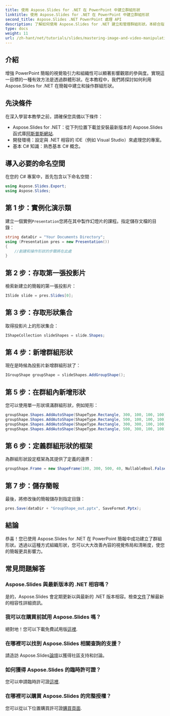 ```yaml
---
title: 使用 Aspose.Slides for .NET 在 PowerPoint 中建立群組形狀
linktitle: 使用 Aspose.Slides for .NET 在 PowerPoint 中建立群組形狀
second_title: Aspose.Slides .NET PowerPoint 處理 API
description: 了解如何使用 Aspose.Slides for .NET 建立和管理群組形狀。本綜合指南提供了清晰的逐步說明。
type: docs
weight: 11
url: /zh-hant/net/tutorials/slides/mastering-image-and-video-manipulation/create-group-shapes/
---
```

## 介紹

增強 PowerPoint 簡報的視覺吸引力和組織性可以顯著影響觀眾的參與度。實現這一目標的一種有效方法是透過群體形狀。在本教程中，我們將探討如何利用 Aspose.Slides for .NET 在簡報中建立和操作群組形狀。

## 先決條件

在深入學習本教學之前，請確保您具備以下條件：

-  Aspose.Slides for .NET：從下列位置下載並安裝最新版本的 Aspose.Slides 函式庫[阿斯普斯網站](https://releases.aspose.com/slides/net/).
- 開發環境：設定與 .NET 相容的 IDE（例如 Visual Studio）來處理您的專案。
- 基本 C# 知識：熟悉基本 C# 概念。


## 導入必要的命名空間

在您的 C# 專案中，首先包含以下命名空間：

```csharp
using Aspose.Slides.Export;
using Aspose.Slides;
```

## 第 1 步：實例化演示類

建立一個實例`Presentation`您將在其中製作幻燈片的課程。指定儲存文檔的目錄：

```csharp
string dataDir = "Your Documents Directory";
using (Presentation pres = new Presentation())
{
    //創建和操作形狀的步驟將在此處
}
```

## 第 2 步：存取第一張投影片

檢索新建立的簡報的第一張投影片：

```csharp
ISlide slide = pres.Slides[0];
```

## 第 3 步：存取形狀集合

取得投影片上的形狀集合：

```csharp
IShapeCollection slideShapes = slide.Shapes;
```

## 第 4 步：新增群組形狀

現在是時候為投影片新增群組形狀了：

```csharp
IGroupShape groupShape = slideShapes.AddGroupShape();
```

## 第 5 步：在群組內新增形狀

您可以使用單一形狀填滿群組形狀，例如矩形：

```csharp
groupShape.Shapes.AddAutoShape(ShapeType.Rectangle, 300, 100, 100, 100); //形狀1
groupShape.Shapes.AddAutoShape(ShapeType.Rectangle, 500, 100, 100, 100); //形狀2
groupShape.Shapes.AddAutoShape(ShapeType.Rectangle, 300, 300, 100, 100); //形狀3
groupShape.Shapes.AddAutoShape(ShapeType.Rectangle, 500, 300, 100, 100); //形狀4
```

## 第 6 步：定義群組形狀的框架

為群組形狀設定框架為其提供了定義的邊界：

```csharp
groupShape.Frame = new ShapeFrame(100, 300, 500, 40, NullableBool.False, NullableBool.False, 0);
```

## 第 7 步：儲存簡報

最後，將修改後的簡報儲存到指定目錄：

```csharp
pres.Save(dataDir + "GroupShape_out.pptx", SaveFormat.Pptx);
```

## 結論

恭喜！您已使用 Aspose.Slides for .NET 在 PowerPoint 簡報中成功建立了群組形狀。透過以這種方式組織形狀，您可以大大改善內容的視覺佈局和清晰度，使您的簡報更具影響力。

## 常見問題解答

### Aspose.Slides 與最新版本的 .NET 相容嗎？

是的，Aspose.Slides 會定期更新以與最新的 .NET 版本相容。檢查[文件](https://reference.aspose.com/slides/net/)了解最新的相容性詳細資訊。

### 我可以在購買前試用 Aspose.Slides 嗎？

絕對地！您可以下載免費試用版[這裡](https://releases.aspose.com/).

### 在哪裡可以找到 Aspose.Slides 相關查詢的支援？

請造訪 Aspose.Slides[論壇](https://forum.aspose.com/c/slides/11)以獲得社區支持和討論。

### 如何獲得 Aspose.Slides 的臨時許可證？

您可以申請臨時許可證[這裡](https://purchase.aspose.com/temporary-license/).

### 在哪裡可以購買 Aspose.Slides 的完整授權？

您可以從以下位置購買許可證[購買頁面](https://purchase.aspose.com/buy).